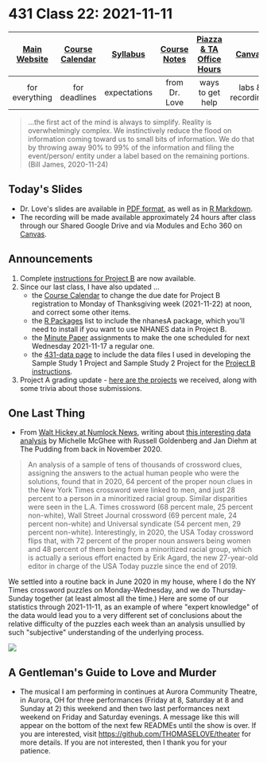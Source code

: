 # 431 Class 22: 2021-11-11

[Main Website](https://thomaselove.github.io/431/) | [Course Calendar](https://thomaselove.github.io/431/calendar.html) | [Syllabus](https://thomaselove.github.io/431-2021-syllabus/) | [Course Notes](https://thomaselove.github.io/431-notes/) | [Piazza & TA Office Hours](https://thomaselove.github.io/431/contact.html) | [Canvas](https://canvas.case.edu) | [Data and Code](https://github.com/THOMASELOVE/431-data)
:-----------: | :--------------: | :----------: | :---------: | :-------------: | :-----------: | :------------:
for everything | for deadlines | expectations | from Dr. Love | ways to get help | labs & recordings | for downloads

> ...the first act of the mind is always to simplify.   Reality is overwhelmingly complex.  We instinctively reduce the flood on information coming toward us to small bits of information.  We do that by throwing away 90% to 99% of the information and filing the event/person/ entity under a label based on the remaining portions.  (Bill James, 2020-11-24)

## Today's Slides

- Dr. Love's slides are available in [PDF format](https://github.com/THOMASELOVE/431-2021/blob/main/classes/class22/431-class22-slides.pdf), as well as in [R Markdown](https://github.com/THOMASELOVE/431-2021/blob/main/classes/class22/431-class22-slides.Rmd).
- The recording will be made available approximately 24 hours after class through our Shared Google Drive and via Modules and Echo 360 on [Canvas](https://canvas.case.edu).

## Announcements

1. Complete [instructions for Project B](https://thomaselove.github.io/431-2021-projectB/) are now available.
2. Since our last class, I have also updated ...
    - the [Course Calendar](https://thomaselove.github.io/431/calendar.html) to change the due date for Project B registration to Monday of Thanksgiving week (2021-11-22) at noon, and correct some other items.
    - the [R Packages](https://thomaselove.github.io/431/r_packages.html) list to include the nhanesA package, which you'll need to install if you want to use NHANES data in Project B.
    - the [Minute Paper](https://github.com/THOMASELOVE/431-2021/tree/main/minutepapers) assignments to make the one scheduled for next Wednesday 2021-11-17 a regular one. 
    - the [431-data page](https://github.com/THOMASELOVE/431-data) to include the data files I used in developing the Sample Study 1 Project and Sample Study 2 Project for the [Project B instructions](https://thomaselove.github.io/431-2021-projectB/).
3. Project A grading update - [here are the projects](https://github.com/THOMASELOVE/431-2021/blob/main/projectA/submissions.md) we received, along with some trivia about those submissions.
 
## One Last Thing

- From [Walt Hickey at Numlock News](https://numlock.substack.com/), writing about [this interesting data analysis](https://pudding.cool/2020/11/crossword/) by Michelle McGhee with Russell Goldenberg and Jan Diehm at The Pudding from back in November 2020.

> An analysis of a sample of tens of thousands of crossword clues, assigning the answers to the actual human people who were the solutions, found that in 2020, 64 percent of the proper noun clues in the New York Times crossword were linked to men, and just 28 percent to a person in a minoritized racial group. Similar disparities were seen in the L.A. Times crossword (68 percent male, 25 percent non-white), Wall Street Journal crossword (69 percent male, 24 percent non-white) and Universal syndicate (54 percent men, 29 percent non-white). Interestingly, in 2020, the USA Today crossword flips that, with 72 percent of the proper noun answers being women and 48 percent of them being from a minoritized racial group, which is actually a serious effort enacted by Erik Agard, the new 27-year-old editor in charge of the USA Today puzzle since the end of 2019.

We settled into a routine back in June 2020 in my house, where I do the NY Times crossword puzzles on Monday-Wednesday, and we do Thursday-Sunday together (at least almost all the time.) Here are some of our statistics through 2021-11-11, as an example of where "expert knowledge" of the data would lead you to a very different set of conclusions about the relative difficulty of the puzzles each week than an analysis unsullied by such "subjective" understanding of the underlying process.

![](https://github.com/THOMASELOVE/431-2021/blob/main/classes/class22/images/nyt_xw_2021-11-11.png)


## A Gentleman's Guide to Love and Murder

- The musical I am performing in continues at Aurora Community Theatre, in Aurora, OH for three performances (Friday at 8, Saturday at 8 and Sunday at 2) this weekend and then two last performances next weekend on Friday and Saturday evenings. A message like this will appear on the bottom of the next few READMEs until the show is over. If you are interested, visit https://github.com/THOMASELOVE/theater for more details. If you are not interested, then I thank you for your patience. 
